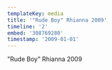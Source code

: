 ```yaml
---
templateKey: media
title: '"Rude Boy" Rhianna 2009'
timeline: '2'
embed: '308769280'
timestamp: '2009-01-01'
---
```

"Rude Boy" Rhianna 2009
